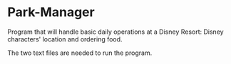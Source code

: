 # Park-Manager
Program that will handle basic daily operations at a Disney Resort: Disney characters' location and ordering food. 

The two text files are needed to run the program.
